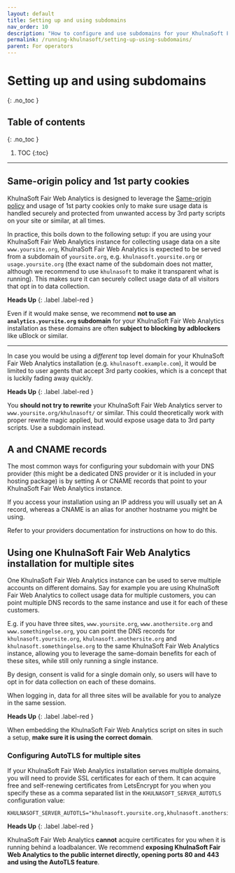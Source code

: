 ```yaml
---
layout: default
title: Setting up and using subdomains
nav_order: 10
description: "How to configure and use subdomains for your KhulnaSoft Fair Web Analytics installation"
permalink: /running-khulnasoft/setting-up-using-subdomains/
parent: For operators
---
```


<!--
Copyright 2020 - KhulnaSoft Authors <admin@khulnasoft.com>
SPDX-License-Identifier: Apache-2.0
-->

# Setting up and using subdomains
{: .no_toc }

## Table of contents
{: .no_toc }

1. TOC
{:toc}

---

## Same-origin policy and 1st party cookies

KhulnaSoft Fair Web Analytics is designed to leverage the [Same-origin policy][sop] and usage of 1st party cookies only to make sure usage data is handled securely and protected from unwanted access by 3rd party scripts on your site or similar, at all times.

In practice, this boils down to the following setup: if you are using your KhulnaSoft Fair Web Analytics instance for collecting usage data on a site `www.yoursite.org`, KhulnaSoft Fair Web Analytics is expected to be served from a subdomain of `yoursite.org`, e.g. `khulnasoft.yoursite.org` or `usage.yoursite.org` (the exact name of the subdomain does not matter, although we recommend to use `khulnasoft` to make it transparent what is running). This makes sure it can securely collect usage data of all visitors that opt in to data collection.

__Heads Up__
{: .label .label-red }

Even if it would make sense, we recommend **not to use an `analytics.yoursite.org` subdomain** for your KhulnaSoft Fair Web Analytics installation as these domains are often **subject to blocking by adblockers** like uBlock or similar.

---

In case you would be using a _different_ top level domain for your KhulnaSoft Fair Web Analytics installation (e.g. `khulnasoft.example.com`), it would be limited to user agents that accept 3rd party cookies, which is a concept that is luckily fading away quickly.

__Heads Up__
{: .label .label-red }

You __should not try to rewrite__ your KhulnaSoft Fair Web Analytics server to `www.yoursite.org/khulnasoft/` or similar. This could theoretically work with proper rewrite magic applied, but would expose usage data to 3rd party scripts. Use a subdomain instead.

[sop]: https://developer.mozilla.org/en-US/docs/Web/Security/Same-origin_policy

## A and CNAME records

The most common ways for configuring your subdomain with your DNS provider (this might be a dedicated DNS provider or it is included in your hosting package) is by setting A or CNAME records that point to your KhulnaSoft Fair Web Analytics instance.

If you access your installation using an IP address you will usually set an A record, whereas a CNAME is an alias for another hostname you might be using.

Refer to your providers documentation for instructions on how to do this.

## Using one KhulnaSoft Fair Web Analytics installation for multiple sites

One KhulnaSoft Fair Web Analytics instance can be used to serve multiple accounts on different domains. Say for example you are using KhulnaSoft Fair Web Analytics to collect usage data for multiple customers, you can point multiple DNS records to the same instance and use it for each of these customers.

E.g. if you have three sites, `www.yoursite.org`, `www.anothersite.org` and `www.somethingelse.org`, you can point the DNS records for `khulnasoft.yoursite.org`, `khulnasoft.anothersite.org` and `khulnasoft.somethingelse.org` to the same KhulnaSoft Fair Web Analytics instance, allowing you to leverage the same-domain benefits for each of these sites, while still only running a single instance.

By design, consent is valid for a single domain only, so users will have to opt in for data collection on each of these domains.

When logging in, data  for all three sites will be available for you to analyze in the same session.

__Heads Up__
{: .label .label-red }

When embedding the KhulnaSoft Fair Web Analytics script on sites in such a setup, __make sure it is using the correct domain__.

### Configuring AutoTLS for multiple sites

If your KhulnaSoft Fair Web Analytics installation serves multiple domains, you will need to provide SSL certificates for each of them. It can acquire free and self-renewing certificates from LetsEncrypt for you when you specify these as a comma separated list in the `KHULNASOFT_SERVER_AUTOTLS` configuration value:

```
KHULNASOFT_SERVER_AUTOTLS="khulnasoft.yoursite.org,khulnasoft.anothersite.org,khulnasoft.somethingelse.org"
```

__Heads Up__
{: .label .label-red }

KhulnaSoft Fair Web Analytics __cannot__ acquire certificates for you when it is running behind a loadbalancer. We recommend __exposing KhulnaSoft Fair Web Analytics to the public internet directly, opening ports 80 and 443 and using the AutoTLS feature__.
